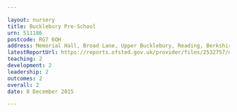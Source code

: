 ```yaml
---

layout: nursery
title: Bucklebury Pre-School
urn: 511186
postcode: RG7 6QH
address: Memorial Hall, Broad Lane, Upper Bucklebury, Reading, Berkshire, RG7 6QH
latestReportUrl: https://reports.ofsted.gov.uk/provider/files/2532757/urn/511186.pdf
teaching: 2
development: 2
leadership: 2
outcomes: 2
overall: 2
date: 8 December 2015

---
```

